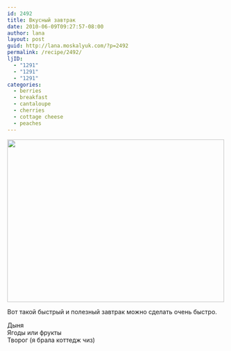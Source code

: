 ```yaml
---
id: 2492
title: Вкусный завтрак
date: 2010-06-09T09:27:57-08:00
author: lana
layout: post
guid: http://lana.moskalyuk.com/?p=2492
permalink: /recipe/2492/
ljID:
  - "1291"
  - "1291"
  - "1291"
categories:
  - berries
  - breakfast
  - cantaloupe
  - cherries
  - cottage cheese
  - peaches
---
```

<img loading="lazy" class="alignnone" title="breakfast" src="http://farm5.static.flickr.com/4068/4685069135_4109b900b4.jpg" alt="" width="500" height="375" />

Вот такой быстрый и полезный завтрак можно сделать очень быстро.

Дыня  
Ягоды или фрукты  
Творог (я брала коттедж чиз)